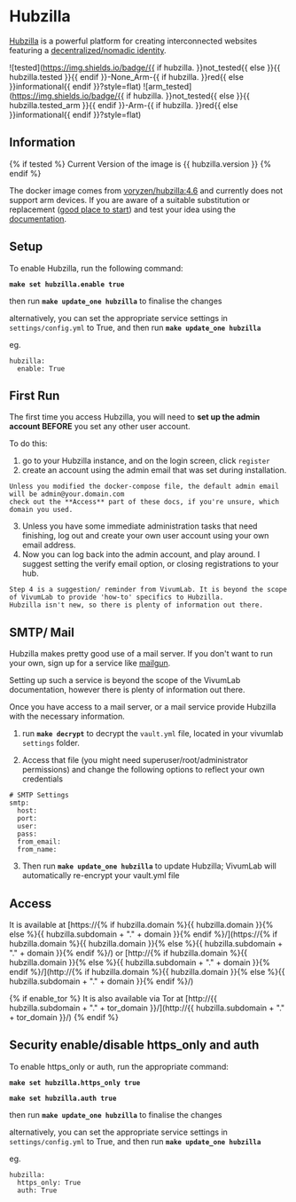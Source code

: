 # Hubzilla

[Hubzilla](https://framagit.org/hubzilla) is a powerful platform for creating interconnected websites featuring a [decentralized/nomadic identity](https://zotlabs.org/page/hubzilla/hubzilla-project).

![tested](https://img.shields.io/badge/{{ if hubzilla. }}not_tested{{ else }}{{ hubzilla.tested }}{{ endif }}-None_Arm-{{ if hubzilla. }}red{{ else }}informational{{ endif }}?style=flat)
![arm_tested](https://img.shields.io/badge/{{ if hubzilla. }}not_tested{{ else }}{{ hubzilla.tested_arm }}{{ endif }}-Arm-{{ if hubzilla. }}red{{ else }}informational{{ endif }}?style=flat)

## Information

{% if tested %}
Current Version of the image is {{ hubzilla.version }}
{% endif %}

The docker image comes from [voryzen/hubzilla:4.6](https://hub.docker.com/r/gonzague/homedash)
and currently does not support arm devices.
If you are aware of a suitable substitution or replacement ([good place to start](https://hub.docker.com/search?q=hubzilla&type=image&architecture=arm%2Carm64%2Camd64)) and test your idea using the [documentation](../dev/Adding-Services.md).

## Setup

To enable Hubzilla, run the following command:

**`make set hubzilla.enable true`**

then run **`make update_one hubzilla`** to finalise the changes

alternatively, you can set the appropriate service settings in `settings/config.yml` to True, and then run **``make update_one hubzilla``**

eg.
```
hubzilla:
  enable: True
```
## First Run
The first time you access Hubzilla, you will need to **set up the admin account BEFORE** you set any other user account.

To do this:
1. go to your Hubzilla instance, and on the login screen, click `register`
2. create an account using the admin email that was set during installation.
```
Unless you modified the docker-compose file, the default admin email will be admin@your.domain.com
check out the **Access** part of these docs, if you're unsure, which domain you used.
```
3. Unless you have some immediate administration tasks that need finishing, log out and create your own user account using your own email address.
4. Now you can log back into the admin account, and play around. I suggest setting the verify email option, or closing registrations to your hub.
```
Step 4 is a suggestion/ reminder from VivumLab. It is beyond the scope of VivumLab to provide 'how-to' specifics to Hubzilla.
Hubzilla isn't new, so there is plenty of information out there.
```

## SMTP/ Mail

Hubzilla makes pretty good use of a mail server. If you don't want to run your own, sign up for a service like [mailgun](https://www.mailgun.com/).

Setting up such a service is beyond the scope of the VivumLab documentation, however there is plenty of information out there.

Once you have access to a mail server, or a mail service provide Hubzilla with the necessary information.

1. run **`make decrypt`** to decrypt the `vault.yml` file, located in your vivumlab `settings` folder.

2. Access that file (you might need superuser/root/administrator permissions) and change the following options to reflect your own credentials

```
# SMTP Settings
smtp:
  host:
  port:
  user:
  pass:
  from_email:
  from_name:
```
3. Then run **`make update_one hubzilla`** to update Hubzilla; VivumLab will automatically re-encrypt your vault.yml file

## Access

It is available at [https://{% if hubzilla.domain %}{{ hubzilla.domain }}{% else %}{{ hubzilla.subdomain + "." + domain }}{% endif %}/](https://{% if hubzilla.domain %}{{ hubzilla.domain }}{% else %}{{ hubzilla.subdomain + "." + domain }}{% endif %}/) or [http://{% if hubzilla.domain %}{{ hubzilla.domain }}{% else %}{{ hubzilla.subdomain + "." + domain }}{% endif %}/](http://{% if hubzilla.domain %}{{ hubzilla.domain }}{% else %}{{ hubzilla.subdomain + "." + domain }}{% endif %}/)

{% if enable_tor %}
It is also available via Tor at [http://{{ hubzilla.subdomain + "." + tor_domain }}/](http://{{ hubzilla.subdomain + "." + tor_domain }}/)
{% endif %}

## Security enable/disable https_only and auth

To enable https_only or auth, run the appropriate command:

**`make set hubzilla.https_only true`**

**`make set hubzilla.auth true`**

then run **`make update_one hubzilla`** to finalise the changes

alternatively, you can set the appropriate service settings in `settings/config.yml` to True, and then run **``make update_one hubzilla``**

eg.
```
hubzilla:
  https_only: True
  auth: True
```
